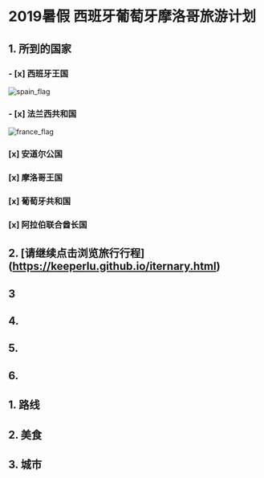 # 2019暑假 西班牙葡萄牙摩洛哥旅游计划


## 1. 所到的国家

### - [x]  西班牙王国 

![spain_flag](http://www.all-flags-world.com/country-flag/Spain/flag-spain-XL.jpg)

### - [x] 法兰西共和国

![france_flag](http://www.all-flags-world.com/country-flag/France/flag-france-XL.jpg)

### [x] 安道尔公国
### [x] 摩洛哥王国
### [x] 葡萄牙共和国
### [x] 阿拉伯联合酋长国

## 2. [请继续点击浏览旅行行程] (https://keeperlu.github.io/iternary.html)




## 3
## 4.
## 5.
## 6.


## 1. 路线
## 2. 美食
## 3. 城市

